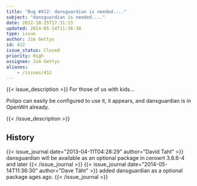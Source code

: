 ```yaml
---
title: "Bug #412: dansguardian is needed...."
subject: "dansguardian is needed...."
date: 2012-10-25T17:31:23
updated: 2014-05-14T11:36:30
type: issue
author: Jim Gettys
id: 412
issue_status: Closed
priority: High
assignee: Jim Gettys
aliases:
    - /issues/412
---
```


{{< issue_description >}}
For those of us with kids...

Polipo can easily be configured to use it, it appears, and dansguardian
is in OpenWrt already.


{{< /issue_description >}}

## History
{{< issue_journal date="2013-04-11T04:28:29" author="David Taht" >}}
dansguardian will be available as an optional package in cerowrt 3.8.6-4
and later
{{< /issue_journal >}}
{{< issue_journal date="2014-05-14T11:36:30" author="Dave Täht" >}}
added dansguardian as a optional package ages ago.
{{< /issue_journal >}}

